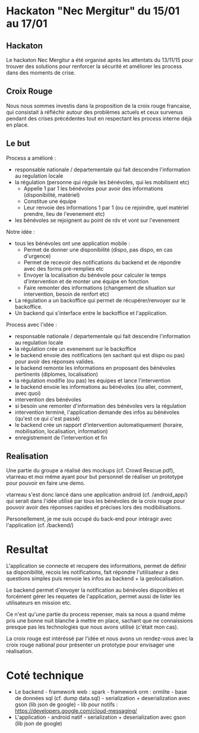 # Hackaton "Nec Mergitur" du 15/01 au 17/01

## Hackaton
Le hackaton Nec Mergitur a été organisé après les attentats du 13/11/15 pour trouver des solutions pour renforcer la sécurité et améliorer les process dans des moments de crise.

## Croix Rouge
Nous nous sommes investis dans la proposition de la croix rouge francaise, qui consistait à réfléchir autour des problèmes actuels et ceux survenus pendant des crises précédentes tout en respectant les process interne déjà en place.

## Le but

Process a amélioré :
* responsable nationale / departementale qui fait descendre l'information au regulation locale
* la régulation (personne qui régule les bénévoles, qui les mobilisent etc)
  *  Appelle 1 par 1 les bénévoles pour avoir des informations (disponibilité, matériel)
  *  Constitue une équipe
  *  Leur renvoie des informations 1 par 1 (ou ce rejoindre, quel matériel prendre, lieu de l'evenement etc)
* les bénévoles se rejoignent au point de rdv et vont sur l'evenement
              
Notre idée :  
* tous les bénévoles ont une application mobile :
  * Permet de donner une disponibilité (dispo, pas dispo, en cas d'urgence)
  * Permet de recevoir des notifications du backend et de répondre avec des forms pré-remplies etc
  * Envoyer la localisation du bénévole pour calculer le temps d'intervention et de monter une équipe en fonction
  * Faire remonter des informations (changement de situation sur intervention, besoin de renfort etc)
* La régulation a un backoffice qui permet de récupérer/renvoyer sur le backoffice.
* Un backend qui s'interface entre le backoffice et l'application.

Process avec l'idée :
* responsable nationale / departementale qui fait descendre l'information au regulation locale
* la régulation crée un evenement sur le backoffice
* le backend envoie des notifications (en sachant qui est dispo ou pas) pour avoir des réponses valides.
* le backend remonte les informations en proposant des bénévoles pertinents (diplomes, localisation)
* la régulation modifie (ou pas) les équipes et lance l'intervention
* le backend envoie les informations au bénévoles (ou aller, comment, avec quoi)
* intervention des bénévoles
* si besoin une remonter d'information des bénévoles vers la régulation
* intervention terminé, l'application demande des infos au bénévoles (qu'est ce qui c'est passé)
* le backend crée un rapport d'intervention automatiquement (horaire, mobilisation, localisation, information)
* enregistrement de l'intervention et fin

## Realisation

Une partie du groupe a réalisé des mockups (cf. Crowd Rescue.pdf), vtarreau et moi même ayant pour but personnel de réaliser un prototype pour pouvoir en faire une demo.

vtarreau s'est donc lancé dans une application android (cf. /android_app/) qui serait dans l'idée utilisé par tous les bénévoles de la croix rouge pour pouvoir avoir des réponses rapides et précises lors des modibilisations.

Personellement, je me suis occupé du back-end pour intéragir avec l'application (cf. /backend/)

# Resultat

L'application se connecte et recupere des informations, permet de définir sa disponibilité, recois les notifications, fait répondre l'utilisateur a des questions simples puis renvoie les infos au backend + la geolocalisation.

Le backend permet d'envoyer la notification au bénévoles disponibles et forcément gérer les requetes de l'application, permet aussi de lister les utilisateurs en mission etc.

Ce n'est qu'une partie du process repenser, mais sa nous a quand même pris une bonne nuit blanche à mettre en place, sachant que ne connaissions presque pas les technologies que nous avons utilisé (c'était mon cas).

La croix rouge est intéréssé par l'idée et nous avons un rendez-vous avec la croix rouge national pour présenter un prototype pour envisager une réalisation.

# Coté technique

- Le backend
      - framework web : spark
      - framework orm : ormlite
      - base de données sql (cf. dump data.sql)
      - serialization + deserialization avec gson (lib json de google)
      - lib pour notifs : https://developers.google.com/cloud-messaging/
- L'application
      - android natif
      - serialization + deserialization avec gson (lib json de google)
